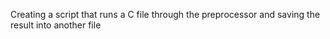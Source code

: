 Creating a script that runs a C file through the preprocessor and saving the result into another file
